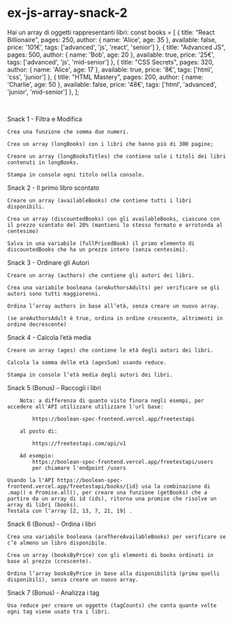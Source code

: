 # ex-js-array-snack-2

Hai un array di oggetti rappresentanti libri:
    const books = [
        { 
            title: "React Billionaire", 
            pages: 250, 
            author: {
                name: 'Alice',
                age: 35
            },
            available: false,
            price: '101€',
            tags: ['advanced', 'js', 'react', 'senior']
        },
        { 
            title: "Advanced JS", 
            pages: 500, 
            author: {
                name: 'Bob',
                age: 20
            },
            available: true,
            price: '25€',
            tags: ['advanced', 'js', 'mid-senior']
        },
        { 
            title: "CSS Secrets", 
            pages: 320, 
            author: {
                name: 'Alice',
                age: 17
            },
            available: true,
            price: '8€',
            tags: ['html', 'css', 'junior']
        },
        { 
            title: "HTML Mastery", 
            pages: 200, 
            author: {
                name: 'Charlie',
                age: 50
            },
            available: false,
            price: '48€',
            tags: ['html', 'advanced', 'junior', 'mid-senior']
        },
    ];

​

Snack 1 - Filtra e Modifica

    Crea una funzione che somma due numeri.

    Crea un array (longBooks) con i libri che hanno più di 300 pagine;
    
    Creare un array (longBooksTitles) che contiene solo i titoli dei libri contenuti in longBooks.

    Stampa in console ogni titolo nella console.



Snack 2 - Il primo libro scontato

    Creare un array (availableBooks) che contiene tutti i libri disponibili.

    Crea un array (discountedBooks) con gli availableBooks, ciascuno con il prezzo scontato del 20% (mantieni lo stesso formato e arrotonda al centesimo)

    Salva in una variabile (fullPricedBook) il primo elemento di discountedBooks che ha un prezzo intero (senza centesimi).



Snack 3 - Ordinare gli Autori

    Creare un array (authors) che contiene gli autori dei libri.

    Crea una variabile booleana (areAuthorsAdults) per verificare se gli autori sono tutti maggiorenni.

    Ordina l’array authors in base all’età, senza creare un nuovo array.

    (se areAuthorsAdult è true, ordina in ordine crescente, altrimenti in ordine decrescente)



Snack 4 - Calcola l’età media

    Creare un array (ages) che contiene le età degli autori dei libri.

    Calcola la somma delle età (agesSum) usando reduce.

    Stampa in console l’età media degli autori dei libri.



Snack 5 (Bonus) - Raccogli i libri

        Nota: a differenza di quanto visto finora negli esempi, per accedere all'API utilizzare utilizzare l'url base:

            https://boolean-spec-frontend.vercel.app/freetestapi

        al posto di:

            https://freetestapi.com/api/v1

        Ad esempio:
            https://boolean-spec-frontend.vercel.app/freetestapi/users
            per chiamare l'endpoint /users

    Usando la l'API https://boolean-spec-frontend.vercel.app/freetestapi/books/{id} usa la combinazione di .map() e Promise.all(), per creare una funzione (getBooks) che a partire da un array di id (ids), ritorna una promise che risolve un array di libri (books).
    Testala con l’array [2, 13, 7, 21, 19] .



Snack 6 (Bonus) - Ordina i libri

    Crea una variabile booleana (areThereAvailableBooks) per verificare se c’è almeno un libro disponibile.

    Crea un array (booksByPrice) con gli elementi di books ordinati in base al prezzo (crescente).

    Ordina l’array booksByPrice in base alla disponibilità (prima quelli disponibili), senza creare un nuovo array.



Snack 7 (Bonus) - Analizza i tag

    Usa reduce per creare un oggetto (tagCounts) che conta quante volte ogni tag viene usato tra i libri.